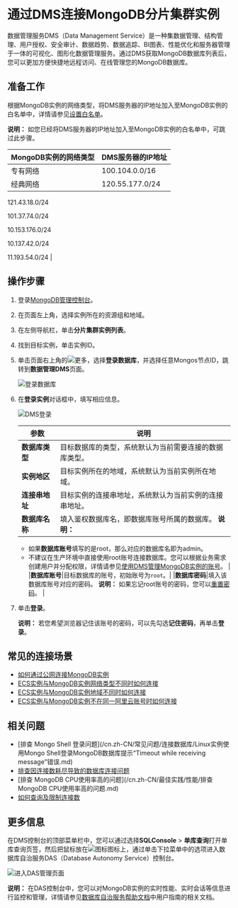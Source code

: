 # 通过DMS连接MongoDB分片集群实例

数据管理服务DMS（Data Management Service）是一种集数据管理、结构管理、用户授权、安全审计、数据趋势、数据追踪、BI图表、性能优化和服务器管理于一体的可视化、图形化数据管理服务。通过DMS获取MongoDB数据库列表后，您可以更加方便快捷地远程访问、在线管理您的MongoDB数据库。

## 准备工作

根据MongoDB实例的网络类型，将DMS服务器的IP地址加入至MongoDB实例的白名单中，详情请参见[设置白名单]()。

**说明：** 如您已经将DMS服务器的IP地址加入至MongoDB实例的白名单中，可跳过此步骤。

|MongoDB实例的网络类型|DMS服务器的IP地址|
|:-------------|:----------|
|专有网络|100.104.0.0/16|
|经典网络|120.55.177.0/24

121.43.18.0/24

101.37.74.0/24

10.153.176.0/24

10.137.42.0/24

11.193.54.0/24 |

## 操作步骤

1.  登录[MongoDB管理控制台](https://mongodb.console.aliyun.com/)。

2.  在页面左上角，选择实例所在的资源组和地域。

3.  在左侧导航栏，单击**分片集群实例列表**。

4.  找到目标实例，单击实例ID。

5.  单击页面右上角的![更多](https://static-aliyun-doc.oss-accelerate.aliyuncs.com/assets/img/zh-CN/5639373261/p283135.png)，选择**登录数据库**，并选择任意Mongos节点ID，跳转到**数据管理DMS**页面。

    ![登录数据库](https://static-aliyun-doc.oss-accelerate.aliyuncs.com/assets/img/zh-CN/8839373261/p283565.png)

6.  在**登录实例**对话框中，填写相应信息。

    ![DMS登录](https://static-aliyun-doc.oss-accelerate.aliyuncs.com/assets/img/zh-CN/7425715061/p181952.png)

    |参数|说明|
    |--|--|
    |**数据库类型**|目标数据库的类型，系统默认为当前需要连接的数据库类型。|
    |**实例地区**|目标实例所在的地域，系统默认为当前实例所在地域。|
    |**连接串地址**|目标实例的连接串地址，系统默认为当前实例的连接串地址。|
    |**数据库名称**|填入鉴权数据库名，即数据库账号所属的数据库。 **说明：**

    -   如果**数据库账号**填写的是root，那么对应的数据库名即为admin。
    -   不建议在生产环境中直接使用root账号连接数据库。您可以根据业务需求创建用户并分配权限，详情请参见[使用DMS管理MongoDB实例的账号](/cn.zh-CN/用户指南/账号管理/MongoDB数据库账号权限管理.md)。 |
    |**数据库账号**|目标数据库的账号，初始账号为`root`。|
    |**数据库密码**|填入该数据库账号对应的密码。 **说明：** 如果忘记root账号的密码，您可以[重置密码](/cn.zh-CN/快速入门/单节点快速入门/设置密码.md)。 |

7.  单击**登录**。

    **说明：** 若您希望浏览器记住该账号的密码，可以先勾选**记住密码**，再单击**登录**。


## 常见的连接场景

-   [如何通过公网连接MongoDB实例](/cn.zh-CN/用户指南/连接实例/如何通过公网连接MongoDB实例.md)
-   [ECS实例与MongoDB实例网络类型不同时如何连接](/cn.zh-CN/用户指南/连接实例/ECS实例与MongoDB实例网络类型不同时如何连接.md)
-   [ECS实例与MongoDB实例地域不同时如何连接](/cn.zh-CN/用户指南/连接实例/ECS实例与MongoDB实例地域不同时如何连接.md)
-   [ECS实例与MongoDB实例不在同一阿里云账号时如何连接](/cn.zh-CN/用户指南/连接实例/ECS实例与MongoDB实例不在同一阿里云账号时如何连接.md)

## 相关问题

-   [排查 Mongo Shell 登录问题](/cn.zh-CN/常见问题/连接数据库/Linux实例使用Mongo Shell登录MongoDB数据库提示“Timeout while receiving message”错误.md)
-   [排查因连接数耗尽导致的数据库连接问题](/cn.zh-CN/常见问题/连接数据库/MongoDB实例连接数耗尽导致数据库连接失败.md)
-   [排查 MongoDB CPU使用率高的问题](/cn.zh-CN/最佳实践/性能/排查MongoDB CPU使用率高的问题.md)
-   [如何查询及限制连接数](/cn.zh-CN/常见问题/连接数据库/如何查询及限制MongoDB实例的连接数.md)

## 更多信息

在DMS控制台的顶部菜单栏中，您可以通过选择**SQLConsole** \> **单库查询**打开单库查询页签，然后把鼠标放在![图标](https://static-aliyun-doc.oss-accelerate.aliyuncs.com/assets/img/zh-CN/9953325061/p182003.png)图标上，通过单击下拉菜单中的选项进入数据库自治服务DAS（Database Autonomy Service）控制台。

![进入DAS管理页面](https://static-aliyun-doc.oss-accelerate.aliyuncs.com/assets/img/zh-CN/9953325061/p182002.png)

**说明：** 在DAS控制台中，您可以对MongoDB实例的实时性能、实时会话等信息进行监控和管理，详情请参见[数据库自治服务帮助文档](https://help.aliyun.com/product/63907.html)中用户指南的相关文档。

